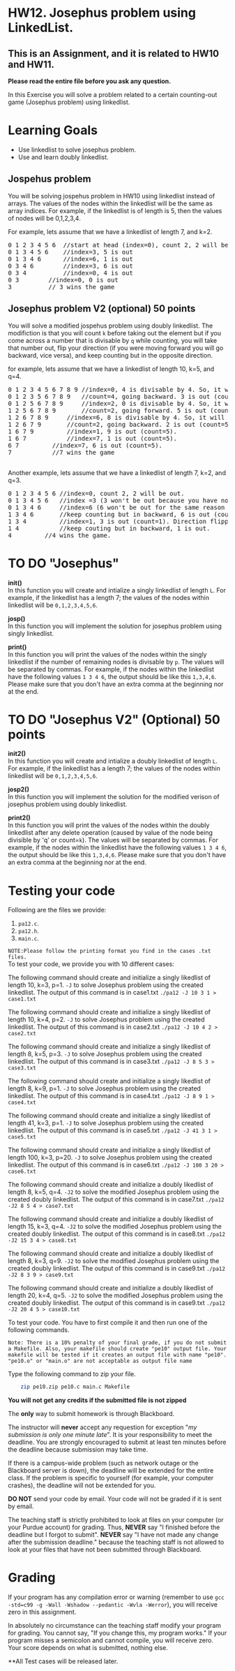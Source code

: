 # HW12. Josephus problem using LinkedList.
## This is an Assignment, and it is related to HW10 and HW11.

<strong>Please read the entire file before you ask any question.</strong><br>

In this Exercise you will solve a problem related to a certain counting-out game (Josephus problem) using linkedlist.

# Learning Goals
* Use linkedlist to solve josephus problem.
* Use and learn doubly linkedlist.

## Jospehus problem
You will be solving jospehus problem in HW10 using linkedlist instead of arrays. The values of the nodes within the linkedlist will be the same as array indices. For example, if the linkedlist is of length is 5, then the values of nodes will be 0,1,2,3,4.

For example, lets assume that we have a linkedlist of length 7, and k=2.

<pre>
0 1 2 3 4 5 6  //start at head (index=0), count 2, 2 will be out.
0 1 3 4 5 6    //index=3, 5 is out
0 1 3 4 6      //index=6, 1 is out
0 3 4 6	       //index=3, 6 is out
0 3 4	       //index=0, 4 is out
0 3	       //index=0, 0 is out
3	       // 3 wins the game
</pre>


## Josephus problem V2 (optional) 50 points
You will solve a modified jospehus problem using doubly linkedlist. The modifiction is that you will count `k` before taking out the  element but if you come across a number that is divisable by `q` while counting, you will take that number out, flip your direction (if you were moving forward you will go backward, vice versa), and keep counting but in the opposite direction.

for example, lets assume that we have a linkedlist of length 10, k=5, and q=4.

<pre>
0 1 2 3 4 5 6 7 8 9 //index=0, 4 is divisable by 4. So, it will be out (count=4),direction flipped.
0 1 2 3 5 6 7 8 9   //count=4, going backward. 3 is out (count=5).
0 1 2 5 6 7 8 9     //index=2, 0 is divisable by 4. So, it will be out (count=2), direction flipped.
1 2 5 6 7 8 9	    //count=2, going forward. 5 is out (count=5)
1 2 6 7 8 9	    //index=6, 8 is divisable by 4. So, it will be out (count=2), direction flipped.
1 2 6 7 9	    //count=2, going backward. 2 is out (count=5)
1 6 7 9		    //index=1, 9 is out (count=5).
1 6 7		    //index=7, 1 is out (count=5).
6 7		    //index=7, 6 is out (count=5).
7		    //7 wins the game

</pre>

Another example, lets assume that we have a linkedlist of length 7, k=2, and q=3.

<pre>
0 1 2 3 4 5 6 //index=0, count 2, 2 will be out.
0 1 3 4 5 6   //index =3 (3 won't be out because you have not reached it while counting), 5 is out.
0 1 3 4 6     //index=6 (6 won't be out for the same reason as 3), 0 is divisable by 3 (count=1). Direction flipped.
1 3 4 6       //keep counting but in backward, 6 is out (count=2), also 6 is divisable by 3. Direction flipped.
1 3 4	      //index=1, 3 is out (count=1). Direction flipped.
1 4 	      //keep couting but in backward, 1 is out.
4	      //4 wins the game.
</pre>





# TO DO "Josephus"
<strong>init()</strong> </br>
In this function you will create and intialize a singly linkedlist of length `L`. For example, if the linkedlist has a length 7; the values of the nodes within linkedlist will be `0,1,2,3,4,5,6`.<br>

<strong>josp()</strong>  </br>
In this function you will implement the solution for josephus problem using singly linkedlist. 

<strong>print()</strong> </br>
In this function you will print the values of the nodes within the singly linkedlist if the number of remaining nodes is divisable by `p`. The values will be separated by commas. For example, if the nodes within the linkedlist have the following values `1 3 4 6`, the output should be like this `1,3,4,6`. Please make sure that you don't have an extra comma at the beginning nor at the end. 

# TO DO "Josephus V2" (Optional) 50 points
<strong>init2()</strong> </br>
In this function you will create and intialize a doubly linkedlist of length `L`. For example, if the linkedlist has a length 7; the values of the nodes within linkedlist will be `0,1,2,3,4,5,6`.<br>

<strong>josp2()</strong>  </br>
In this function you will implement the solution for the modified verison of josephus problem using doubly linkedlist. 

<strong>print2()</strong> </br>
In this function you will print the values of the nodes within the doubly linkedlist after any delete operation (caused by value of the node being divisible by 'q' or count=`k`). The values will be separated by commas. For example, if the nodes within the linkedlist have the following values `1 3 4 6`, the output should be like this `1,3,4,6`. Please make sure that you don't have an extra comma at the beginning nor at the end. 


# Testing your code
Following are the files we provide:
1. `pa12.c`.
2. `pa12.h`. 
3. `main.c`.

`NOTE:Please follow the printing format you find in the cases .txt files.`<br>
To test your code, we provide you with 10 different cases:<br>

The following command should create and initialize a singly likedlist of length 10, k=3, p=1. `-J` to solve Josephus problem using the created linkedlist. The output of this command is in case1.txt
`./pa12 -J 10 3 1 > case1.txt`<br>

The following command should create and initialize a singly likedlist of length 10, k=4, p=2. `-J` to solve Josephus problem using the created linkedlist. The output of this command is in case2.txt
`./pa12 -J 10 4 2 > case2.txt`<br>

The following command should create and initialize a singly likedlist of length 8, k=5, p=3. `-J` to solve Josephus problem using the created linkedlist. The output of this command is in case3.txt
`./pa12 -J 8 5 3 > case3.txt`<br>

The following command should create and initialize a singly likedlist of length 8, k=9, p=1. `-J` to solve Josephus problem using the created linkedlist. The output of this command is in case4.txt
`./pa12 -J 8 9 1 > case4.txt`<br>

The following command should create and initialize a singly likedlist of length 41, k=3, p=1. `-J` to solve Josephus problem using the created linkedlist. The output of this command is in case5.txt
`./pa12 -J 41 3 1 > case5.txt`<br>

The following command should create and initialize a singly likedlist of length 100, k=3, p=20. `-J` to solve Josephus problem using the created linkedlist. The output of this command is in case6.txt
`./pa12 -J 100 3 20 > case6.txt`<br>

The following command should create and initialize a doubly likedlist of length 8, k=5, q=4. `-J2` to solve the modified Josephus problem using the created doubly linkedlist. The output of this command is in case7.txt
`./pa12 -J2 8 5 4 > case7.txt` <br>

The following command should create and initialize a doubly likedlist of length 15, k=3, q=4. `-J2` to solve the modified Josephus problem using the created doubly linkedlist. The output of this command is in case8.txt
`./pa12 -J2 15 3 4 > case8.txt` <br>

The following command should create and initialize a doubly likedlist of length 8, k=3, q=9. `-J2` to solve the modified Josephus problem using the created doubly linkedlist. The output of this command is in case9.txt
`./pa12 -J2 8 3 9 > case9.txt` <br>

The following command should create and initialize a doubly likedlist of length 20, k=4, q=5. `-J2` to solve the modified Josephus problem using the created doubly linkedlist. The output of this command is in case9.txt
`./pa12 -J2 20 4 5 > case10.txt` <br>


To test your code. You have to first compile it and then run one of the following commands. <br>

`Note: There is a 10% penalty of your final grade, if you do not submit a Makefile. Also, your makefile should create "pe10" output file. Your makefile will be tested if it creates an output file with name "pe10". "pe10.o" or "main.o" are not acceptable as output file name`

Type the following command to zip your file.
```bash
	zip pe10.zip pe10.c main.c Makefile
```
<strong>You will not get any credits if the submitted file is not zipped</strong>

The **only** way to submit homework is through Blackboard.

The instructor will **never** accept any requestion for exception "*my
submission is only one minute late*".  It is your responsibility to
meet the deadline.  You are strongly encouraged to submit at least ten
minutes before the deadline because submission may take time.

If there is a campus-wide problem (such as network outage or the
Blackboard server is down), the deadline will be extended for the
entire class. If the problem is specific to yourself (for example,
your computer crashes), the deadline will not be extended for
you.

**DO NOT** send your code by email. Your code will not be graded
  if it is sent by email.

The teaching staff is strictly prohibited to look at files on your
computer (or your Purdue account) for grading. Thus, **NEVER** say "I
finished before the deadline but I forgot to submit".  **NEVER** say "I have
not made any change after the submission deadline." because the
teaching staff is not allowed to look at your files that have not been
submitted through Blackboard.

# Grading
If your program has any compilation error or warning (remember to use
`gcc -std=c99 -g -Wall -Wshadow --pedantic -Wvla -Werror`), you will
receive zero in this assignment.

In absolutely no circumstance can the teaching staff modify your
program for grading.  You cannot say, "If you change this, my program
works." If your program misses a semicolon and cannot compile, you
will receive zero.  Your score depends on what is submitted, nothing
else.



**All Test cases will be released later.


